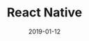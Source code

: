 ---
path: "/blog/1-12-19"
date: "2019-01-12"
title: "React Native"
info: "I finally made the move, got a Mac, and am now experimenting with React Native!"
---